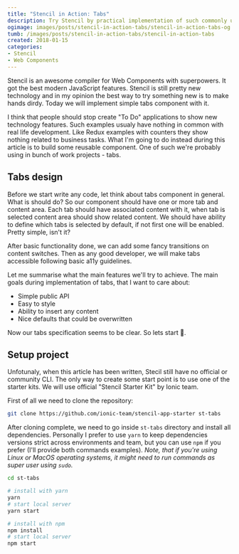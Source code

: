 ```yaml
---
title: "Stencil in Action: Tabs"
description: Try Stencil by practical implementation of such commonly used component as tabs.
ogimage: images/posts/stencil-in-action-tabs/stencil-in-action-tabs-og.jpg
tumb: /images/posts/stencil-in-action-tabs/stencil-in-action-tabs
created: 2018-01-15
categories:
- Stencil
- Web Components
---
```

Stencil is an awesome compiler for Web Components with superpowers. It got the best modern JavaScript features. Stencil is still pretty new technology and in my opinion the best way to try something new is to make hands dirdy. Today we will implement simple tabs component with it.

I think that people should stop create "To Do" applications to show new technology features. Such examples usualy have nothing in common with real life development. Like Redux examples with counters they show nothing related to business tasks. What I'm going to do instead during this article is to build some reusable component. One of such we're probably using in bunch of work projects - tabs.

## Tabs design
Before we start write any code, let think about tabs component in general. What is should do? So our component should have one or more tab and content area. Each tab should have associated content with it, when tab is selected content area should show related content. We should have ability to define which tabs is selected by default, if not first one will be enabled. Pretty simple, isn't it?

After basic functionality done, we can add some fancy transitions on content switches. Then as any good developer, we will make tabs accessible following basic a11y guidelines.

Let me summarise what the main features we'll try to achieve. The main goals during implementation of tabs, that I want to care about:
- Simple public API
- Easy to style
- Ability to insert any content
- Nice defaults that could be overwritten

Now our tabs specification seems to be clear. So lets start 🏁.

## Setup project
Unfotunaly, when this article has been written, Stecil still have no official or community CLI. The only way to create some start point is to use one of the starter kits. We will use official "Stencil Starter Kit" by Ionic team.

First of all we need to clone the repository:

```bash
git clone https://github.com/ionic-team/stencil-app-starter st-tabs
```

After cloning complete, we need to go inside `st-tabs` directory and install all dependencies. Personally I prefer to use `yarn` to keep dependencies versions strict across environments and team, but you can use `npm` if you prefer (I'll provide both commands examples). *Note, that if you're using Linux or MacOS operating systems, it might need to run commands as super user using `sudo`.*

```bash
cd st-tabs

# install with yarn
yarn
# start local server
yarn start

# install with npm
npm install
# start local server
npm start
```

